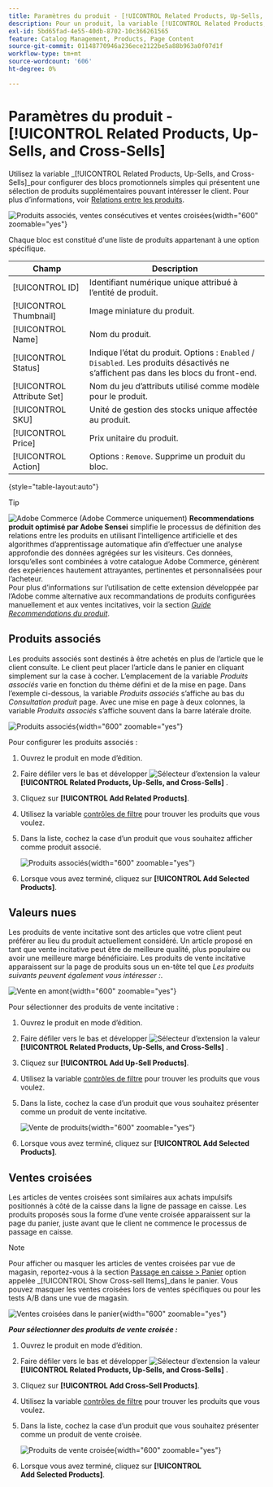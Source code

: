 ```yaml
---
title: Paramètres du produit - [!UICONTROL Related Products, Up-Sells, and Cross-Sells]
description: Pour un produit, la variable [!UICONTROL Related Products, Up-Sells, and Cross-Sells] les paramètres définissent des blocs promotionnels simples sur la page produit qui mettent en évidence une sélection de produits supplémentaires.
exl-id: 5bd65fad-4e55-40db-8702-10c366261565
feature: Catalog Management, Products, Page Content
source-git-commit: 01148770946a236ece2122be5a88b963a0f07d1f
workflow-type: tm+mt
source-wordcount: '606'
ht-degree: 0%

---
```


# Paramètres du produit - [!UICONTROL Related Products, Up-Sells, and Cross-Sells]

Utilisez la variable _[!UICONTROL Related Products, Up-Sells, and Cross-Sells]_pour configurer des blocs promotionnels simples qui présentent une sélection de produits supplémentaires pouvant intéresser le client. Pour plus d’informations, voir [Relations entre les produits](../merchandising-promotions/product-relationships.md).

![Produits associés, ventes consécutives et ventes croisées](./assets/product-related-up-sell-cross-sell.png){width="600" zoomable="yes"}

Chaque bloc est constitué d&#39;une liste de produits appartenant à une option spécifique.

| Champ | Description |
|--- |--- |
| [!UICONTROL ID] | Identifiant numérique unique attribué à l’entité de produit. |
| [!UICONTROL Thumbnail] | Image miniature du produit. |
| [!UICONTROL Name] | Nom du produit. |
| [!UICONTROL Status] | Indique l’état du produit. Options : `Enabled` / `Disabled`. Les produits désactivés ne s’affichent pas dans les blocs du front-end. |
| [!UICONTROL Attribute Set] | Nom du jeu d’attributs utilisé comme modèle pour le produit. |
| [!UICONTROL SKU] | Unité de gestion des stocks unique affectée au produit. |
| [!UICONTROL Price] | Prix unitaire du produit. |
| [!UICONTROL Action] | Options : `Remove`. Supprime un produit du bloc. |

{style="table-layout:auto"}

>[!TIP]
>
>![Adobe Commerce](../assets/adobe-logo.svg) (Adobe Commerce uniquement) **Recommendations produit optimisé par Adobe Sensei** simplifie le processus de définition des relations entre les produits en utilisant l’intelligence artificielle et des algorithmes d’apprentissage automatique afin d’effectuer une analyse approfondie des données agrégées sur les visiteurs. Ces données, lorsqu’elles sont combinées à votre catalogue Adobe Commerce, génèrent des expériences hautement attrayantes, pertinentes et personnalisées pour l’acheteur.
><br/>
>Pour plus d’informations sur l’utilisation de cette extension développée par l’Adobe comme alternative aux recommandations de produits configurées manuellement et aux ventes incitatives, voir la section _[Guide Recommendations du produit](https://experienceleague.adobe.com/docs/commerce-merchant-services/product-recommendations/guide-overview.html)_.

## Produits associés

Les produits associés sont destinés à être achetés en plus de l’article que le client consulte. Le client peut placer l’article dans le panier en cliquant simplement sur la case à cocher. L’emplacement de la variable _Produits associés_ varie en fonction du thème défini et de la mise en page. Dans l’exemple ci-dessous, la variable _Produits associés_ s’affiche au bas du _Consultation produit_ page. Avec une mise en page à deux colonnes, la variable _Produits associés_ s’affiche souvent dans la barre latérale droite.

![Produits associés](./assets/storefront-product-related-products.png){width="600" zoomable="yes"}

Pour configurer les produits associés :

1. Ouvrez le produit en mode d’édition.

1. Faire défiler vers le bas et développer ![Sélecteur d’extension](../assets/icon-display-expand.png) la valeur **[!UICONTROL Related Products, Up-Sells, and Cross-Sells]** .

1. Cliquez sur **[!UICONTROL Add Related Products]**.

1. Utilisez la variable [contrôles de filtre](../getting-started/admin-grid-controls.md) pour trouver les produits que vous voulez.

1. Dans la liste, cochez la case d’un produit que vous souhaitez afficher comme produit associé.

   ![Produits associés](./assets/products-related-add.png){width="600" zoomable="yes"}

1. Lorsque vous avez terminé, cliquez sur **[!UICONTROL Add Selected Products]**.

## Valeurs nues

Les produits de vente incitative sont des articles que votre client peut préférer au lieu du produit actuellement considéré. Un article proposé en tant que vente incitative peut être de meilleure qualité, plus populaire ou avoir une meilleure marge bénéficiaire. Les produits de vente incitative apparaissent sur la page de produits sous un en-tête tel que _Les produits suivants peuvent également vous intéresser :_.

![Vente en amont](./assets/storefront-product-upsell.png){width="600" zoomable="yes"}

Pour sélectionner des produits de vente incitative :

1. Ouvrez le produit en mode d’édition.

1. Faire défiler vers le bas et développer ![Sélecteur d’extension](../assets/icon-display-expand.png) la valeur **[!UICONTROL Related Products, Up-Sells, and Cross-Sells]** .

1. Cliquez sur **[!UICONTROL Add Up-Sell Products]**.

1. Utilisez la variable [contrôles de filtre](../getting-started/admin-grid-controls.md) pour trouver les produits que vous voulez.

1. Dans la liste, cochez la case d’un produit que vous souhaitez présenter comme un produit de vente incitative.

   ![Vente de produits](./assets/product-up-sell-add.png){width="600" zoomable="yes"}

1. Lorsque vous avez terminé, cliquez sur **[!UICONTROL Add Selected Products]**.

## Ventes croisées

Les articles de ventes croisées sont similaires aux achats impulsifs positionnés à côté de la caisse dans la ligne de passage en caisse. Les produits proposés sous la forme d’une vente croisée apparaissent sur la page du panier, juste avant que le client ne commence le processus de passage en caisse.

>[!NOTE]
>
>Pour afficher ou masquer les articles de ventes croisées par vue de magasin, reportez-vous à la section [Passage en caisse > Panier](../configuration-reference/sales/checkout.md) option appelée _[!UICONTROL Show Cross-sell Items]_dans le panier. Vous pouvez masquer les ventes croisées lors de ventes spécifiques ou pour les tests A/B dans une vue de magasin.

![Ventes croisées dans le panier](./assets/storefront-cart-cross-sells.png){width="600" zoomable="yes"}

**_Pour sélectionner des produits de vente croisée :_**

1. Ouvrez le produit en mode d’édition.

1. Faire défiler vers le bas et développer ![Sélecteur d’extension](../assets/icon-display-expand.png) la valeur **[!UICONTROL Related Products, Up-Sells, and Cross-Sells]** .

1. Cliquez sur **[!UICONTROL Add Cross-Sell Products]**.

1. Utilisez la variable [contrôles de filtre](../getting-started/admin-grid-controls.md) pour trouver les produits que vous voulez.

1. Dans la liste, cochez la case d’un produit que vous souhaitez présenter comme un produit de vente croisée.

   ![Produits de vente croisée](./assets/product-cross-sell-add.png){width="600" zoomable="yes"}

1. Lorsque vous avez terminé, cliquez sur **[!UICONTROL Add Selected Products]**.
